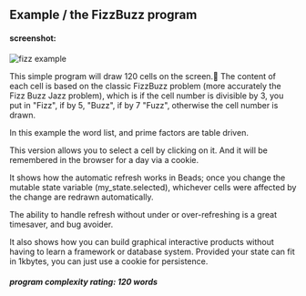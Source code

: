 ## Example / the FizzBuzz program

#### screenshot:

![fizz example](http://beadslang.com/projects/fizzbuzz/screenshot.gif)

This simple program will draw 120 cells on the screen. The content of each cell is based on the classic FizzBuzz problem (more accurately the Fizz Buzz Jazz problem), which is if the cell number is divisible by 3, you put in "Fizz", if by 5, "Buzz", if by 7 "Fuzz", otherwise the cell number is drawn.

In this example the word list, and prime factors are table driven.

This version allows you to select a cell by clicking on it. And it will be remembered in the browser for a day via a cookie.

It shows how the automatic refresh works in Beads; once you change the mutable state variable (my_state.selected), whichever cells were affected by the change are redrawn automatically.

The ability to handle refresh without under or over-refreshing is a great timesaver, and bug avoider.

It also shows how you can build graphical interactive products without having to learn a framework or database system.  Provided your state can fit in 1kbytes, you can just use a cookie for persistence.


##### program complexity rating: 120 words
